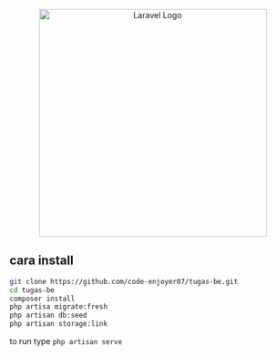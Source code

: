 <p align="center"><a href="https://laravel.com" target="_blank"><img src="https://raw.githubusercontent.com/laravel/art/master/logo-lockup/5%20SVG/2%20CMYK/1%20Full%20Color/laravel-logolockup-cmyk-red.svg" width="400" alt="Laravel Logo"></a></p>

## cara install

```bash
git clone https://github.com/code-enjoyer07/tugas-be.git
cd tugas-be
composer install
php artisa migrate:fresh
php artisan db:seed
php artisan storage:link
```

to run type `php artisan serve`
